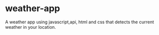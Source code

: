 # weather-app
A weather app using javascript,api, html and css that detects the current weather in your location.
